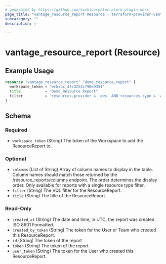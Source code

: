 ```yaml
---
# generated by https://github.com/hashicorp/terraform-plugin-docs
page_title: "vantage_resource_report Resource - terraform-provider-vantage"
subcategory: ""
description: |-
  
---
```


# vantage_resource_report (Resource)



## Example Usage

```terraform
resource "vantage_resource_report" "demo_resource_report" {
  workspace_token = "wrkspc_47c3254c790e9351"
  title           = "Demo Resource Report"
  filter          = "resources.provider = 'aws' AND resources.type = 'aws_cloudtrail'"
}
```

<!-- schema generated by tfplugindocs -->
## Schema

### Required

- `workspace_token` (String) The token of the Workspace to add the ResourceReport to.

### Optional

- `columns` (List of String) Array of column names to display in the table. Column names should match those returned by the /resource_reports/columns endpoint. The order determines the display order. Only available for reports with a single resource type filter.
- `filter` (String) The VQL filter for the ResourceReport.
- `title` (String) The title of the ResourceReport.

### Read-Only

- `created_at` (String) The date and time, in UTC, the report was created. ISO 8601 Formatted.
- `created_by_token` (String) The token for the User or Team who created this ResourceReport.
- `id` (String) The token of the report
- `token` (String) The token of the report
- `user_token` (String) The token for the User who created this ResourceReport.


